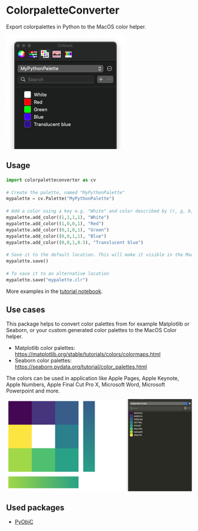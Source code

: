 # ColorpaletteConverter

Export colorpalettes in Python to the MacOS color helper. 

![MacOS color helper](assets/output.png)

## Usage

```python
import colorpaletteconverter as cv

# Create the palette, named "MyPythonPalette"
mypalette = cv.Palette("MyPythonPalette")

# Add a color using a key e.g. "White" and color described by (r, g, b, a)
mypalette.add_color((1,1,1,1), "White")
mypalette.add_color((1,0,0,1), "Red")
mypalette.add_color((0,1,0,1), "Green")
mypalette.add_color((0,0,1,1), "Blue")
mypalette.add_color((0,0,1,0.5), "Translucent blue")

# Save it to the default location. This will make it visible in the MacOS color palette.
mypalette.save()

# To save it to an alternative location
mypalette.save("mypalette.clr")
```

More examples in the [tutorial notebook](https://github.com/Rutger0000/colorpalette-converter/blob/master/Tutorial.ipynb).

## Use cases
This package helps to convert color palettes from for example Matplotlib or Seaborn, or your custom generated color palettes to the MacOS Color helper.

- Matplotlib color palettes: https://matplotlib.org/stable/tutorials/colors/colormaps.html
- Seaborn color palettes: https://seaborn.pydata.org/tutorial/color_palettes.html

The colors can be used in application like Apple Pages, Apple Keynote, Apple Numbers, Apple Final Cut Pro X, Microsoft Word, Microsoft Powerpoint and more.

![Example in Apple Pages](assets/PagesViridisExample.png)

## Used packages
- [PyObjC](https://github.com/ronaldoussoren/pyobjc) 